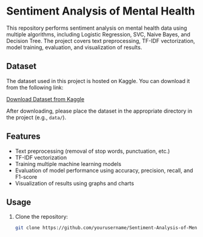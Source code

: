 # Sentiment Analysis of Mental Health

This repository performs sentiment analysis on mental health data using multiple algorithms, including Logistic Regression, SVC, Naive Bayes, and Decision Tree. The project covers text preprocessing, TF-IDF vectorization, model training, evaluation, and visualization of results.

## Dataset

The dataset used in this project is hosted on Kaggle. You can download it from the following link:

[Download Dataset from Kaggle](https://www.kaggle.com/datasets/sharmisthac/combined-data-csv)

After downloading, please place the dataset in the appropriate directory in the project (e.g., `data/`).

## Features

- Text preprocessing (removal of stop words, punctuation, etc.)
- TF-IDF vectorization
- Training multiple machine learning models
- Evaluation of model performance using accuracy, precision, recall, and F1-score
- Visualization of results using graphs and charts

## Usage

1. Clone the repository:
   ```bash
   git clone https://github.com/yourusername/Sentiment-Analysis-of-Mental-Health.git
